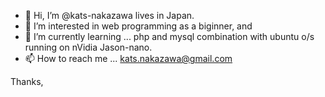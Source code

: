 - 👋 Hi, I’m @kats-nakazawa lives in Japan.
- 👀 I’m interested in web programming as a biginner, and
- 🌱 I’m currently learning ... php and mysql combination with ubuntu o/s running on nVidia Jason-nano.
- 📫 How to reach me ... kats.nakazawa@gmail.com

Thanks,

<!---
kats-nakazawa/kats-nakazawa is a ✨ special ✨ repository because its `README.md` (this file) appears on your GitHub profile.
You can click the Preview link to take a look at your changes.
--->
